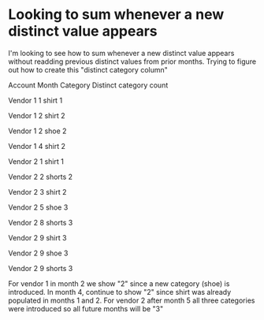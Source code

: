 
# Looking to sum whenever a new distinct value appears

I'm looking to see how to sum whenever a new distinct value appears without readding previous distinct values from prior months.
Trying to figure out how to create this "distinct category column"




Account
Month
Category
Distinct category count




Vendor 1
1
shirt
1


Vendor 1
2
shirt
2


Vendor 1
2
shoe
2


Vendor 1
4
shirt
2


Vendor 2
1
shirt
1


Vendor 2
2
shorts
2


Vendor 2
3
shirt
2


Vendor 2
5
shoe
3


Vendor 2
8
shorts
3


Vendor 2
9
shirt
3


Vendor 2
9
shoe
3


Vendor 2
9
shorts
3




For vendor 1 in month 2 we show "2" since a new category (shoe) is introduced. In month 4, continue to show "2" since shirt was already populated in months 1 and 2.
For vendor 2 after month 5 all three categories were introduced so all future months will be "3"

        